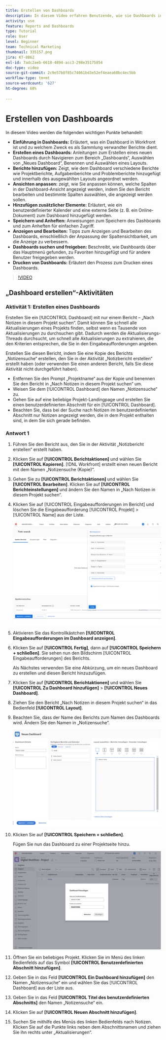 ```yaml
---
title: Erstellen von Dashboards
description: In diesem Video erfahren Benutzende, wie sie Dashboards in Workfront effektiv erstellen, anpassen und verwalten können, um projektbezogene Daten zu überwachen und freizugeben.
activity: use
feature: Reports and Dashboards
type: Tutorial
role: User
level: Beginner
team: Technical Marketing
thumbnail: 335157.png
jira: KT-8862
exl-id: 7adc2aeb-6618-4894-acc3-298e35175854
doc-type: video
source-git-commit: 2c9e57b8f85c74061bd3e52ef4eaea60bc4ec5bb
workflow-type: tm+mt
source-wordcount: '627'
ht-degree: 68%

---
```


# Erstellen von Dashboards

In diesem Video werden die folgenden wichtigen Punkte behandelt:

* **Einführung in Dashboards:** Erläutert, was ein Dashboard in Workfront ist und zu welchem Zweck es als Sammlung verwandter Berichte dient. &#x200B;
* **Erstellen eines Dashboards:** Anleitungen zum Erstellen eines neuen Dashboards durch Navigieren zum Bereich „Dashboards“, Auswählen von „Neues Dashboard“, Benennen und Auswählen eines Layouts. &#x200B;
* **Berichte hinzufügen:** Zeigt, wie dem Dashboard verschiedene Berichte wie Projektberichte, Aufgabenberichte und Problemberichte hinzugefügt und innerhalb des ausgewählten Layouts angeordnet werden. &#x200B;
* **Ansichten anpassen:** zeigt, wie Sie anpassen können, welche Spalten in der Dashboard-Ansicht angezeigt werden, indem Sie den Bericht bearbeiten und bestimmte Spalten auswählen, die angezeigt werden sollen. &#x200B;
* **Hinzufügen zusätzlicher Elemente:** Erläutert, wie ein benutzerdefinierter Kalender und eine externe Seite (z. B. ein Online-Dokument) zum Dashboard hinzugefügt werden. &#x200B;
* **Speichern und Anheften:** Anweisungen zum Speichern des Dashboards und zum Anheften für einfachen Zugriff. &#x200B;
* **Anzeigen und Bearbeiten:** Tipps zum Anzeigen und Bearbeiten des Dashboards, einschließlich der Anpassung der Spaltensichtbarkeit, um die Anzeige zu verbessern. &#x200B;
* **Dashboards suchen und freigeben:** Beschreibt, wie Dashboards über das Hauptmenü gefunden, zu Favoriten hinzugefügt und für andere Benutzer freigegeben werden. &#x200B;
* **Drucken von Dashboards:** Erläutert den Prozess zum Drucken eines Dashboards. &#x200B;


>[!VIDEO](https://video.tv.adobe.com/v/335157/?quality=12&learn=on)


## „Dashboard erstellen“-Aktivitäten

### Aktivität 1: Erstellen eines Dashboards

Erstellen Sie ein [!UICONTROL Dashboard] mit nur einem Bericht – „Nach Notizen in diesem Projekt suchen“. Damit können Sie schnell alle Aktualisierungen eines Projekts finden, selbst wenn es Tausende von Aktualisierungen zu durchsuchen gibt. Dadurch werden die Aktualisierungs-Threads durchsucht, um schnell alle Aktualisierungen zu extrahieren, die den Kriterien entsprechen, die Sie in den Eingabeaufforderungen angeben.

Erstellen Sie diesen Bericht, indem Sie eine Kopie des Berichts „Notizensuche“ erstellen, den Sie in der Aktivität „Notizbericht erstellen“ erstellt haben (oder verwenden Sie einen anderen Bericht, falls Sie diese Aktivität nicht durchgeführt haben).

* Entfernen Sie den Prompt „Projektname“ aus der Kopie und benennen Sie den Bericht in „Nach Notizen in diesem Projekt suchen“ um.
* Weisen Sie dem [!UICONTROL Dashboard] den Namen „Notizensuche“ zu.
* Gehen Sie auf eine beliebige Projekt-Landingpage und erstellen Sie einen benutzerdefinierten Abschnitt für ein [!UICONTROL Dashboard].
* Beachten Sie, dass bei der Suche nach Notizen im benutzerdefinierten Abschnitt nur Notizen angezeigt werden, die in dem Projekt enthalten sind, in dem Sie sich gerade befinden.

### Antwort 1

1. Führen Sie den Bericht aus, den Sie in der Aktivität „Notizbericht erstellen“ erstellt haben.
1. Klicken Sie auf **[!UICONTROL Berichtaktionen]** und wählen Sie **[!UICONTROL Kopieren]**. [!DNL Workfront] erstellt einen neuen Bericht mit dem Namen „Notizensuche (Kopie)“.
1. Gehen Sie zu **[!UICONTROL Berichtaktionen]** und wählen Sie **[!UICONTROL Bearbeiten]**. Klicken Sie auf **[!UICONTROL Berichteinstellungen]** und ändern Sie den Namen in „Nach Notizen in diesem Projekt suchen“.
1. Klicken Sie auf [!UICONTROL Eingabeaufforderungen im Bericht] und löschen Sie die Eingabeaufforderung [!UICONTROL Projekt] > [!UICONTROL Name] aus der Liste.

   ![Ein Screenshot des Bildschirms zum Erstellen eines neuen Dashboards](assets/edit-report-prompts.png)

1. Aktivieren Sie das Kontrollkästchen **[!UICONTROL Eingabeaufforderungen im Dashboard anzeigen]**.
1. Klicken Sie auf **[!UICONTROL Fertig]**, dann auf **[!UICONTROL Speichern + schließen]**. Sie sehen nun den Bildschirm [!UICONTROL Eingabeaufforderungen] des Berichts.

   Als Nächstes verwenden Sie eine Abkürzung, um ein neues Dashboard zu erstellen und diesen Bericht hinzuzufügen.

1. Klicken Sie auf **[!UICONTROL Berichtaktionen]** und wählen Sie **[!UICONTROL Zu Dashboard hinzufügen]** > **[!UICONTROL Neues Dashboard]**.
1. Ziehen Sie den Bericht „Nach Notizen in diesem Projekt suchen“ in das Bedienfeld **[!UICONTROL Layout]**.
1. Beachten Sie, dass der Name des Berichts zum Namen des Dashboards wird. Ändern Sie den Namen in „Notizensuche“.

   ![Ein Screenshot des Bildschirms zum Erstellen eines neuen Dashboards](assets/create-dashboard.png)

1. Klicken Sie auf **[!UICONTROL Speichern + schließen]**.

   Fügen Sie nun das Dashboard zu einer Projektseite hinzu.

   ![Ein Screenshot des Bildschirms zum Erstellen eines neuen Dashboards](assets/add-custom-section.png)

1. Öffnen Sie ein beliebiges Projekt. Klicken Sie im Menü des linken Bedienfelds auf das Symbol **[!UICONTROL Benutzerdefinierten Abschnitt hinzufügen]**.
1. Geben Sie in das Feld **[!UICONTROL Ein Dashboard hinzufügen]** den Namen „Notizensuche“ ein und wählen Sie das [!UICONTROL Dashboard] aus der Liste aus.
1. Geben Sie in das Feld **[!UICONTROL Titel des benutzerdefinierten Abschnitts]** den Namen „Notizensuche“ ein.
1. Klicken Sie auf **[!UICONTROL Neuen Abschnitt hinzufügen]**.
1. Suchen Sie mithilfe des Menüs des linken Bedienfelds nach Notizen. Klicken Sie auf die Punkte links neben dem Abschnittsnamen und ziehen Sie ihn rechts unter „Aktualisierungen“.
